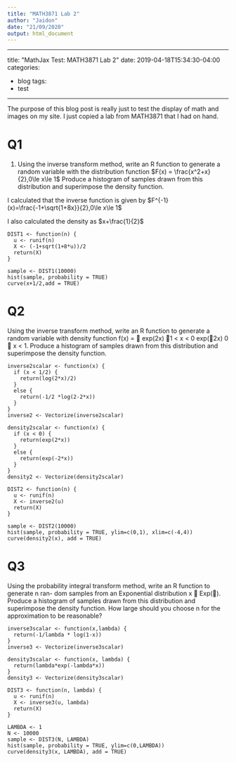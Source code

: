 ```yaml
---
title: "MATH3871 Lab 2"
author: "Jaidon"
date: "21/09/2020"
output: html_document
---
```


---
title: "MathJax Test: MATH3871 Lab 2"
date: 2019-04-18T15:34:30-04:00
categories:
  - blog
tags:
  - test
---

The purpose of this blog post is really just to test the display of math and images on my site. I just copied a lab from MATH3871 that I had on hand.
# Q1

1. Using the inverse transform method, write an R function to generate a random variable
with the distribution function $F(x) = \frac{x^2+x}{2},0\le x\le 1$
Produce a histogram of samples drawn from this distribution and superimpose the density
function.

I calculated that the inverse function is given by $F^{-1}(x)=\frac{-1+\sqrt{1+8x}}{2},0\le x\le 1$

I also calculated the density as $x+\frac{1}{2}$

```{r}
DIST1 <- function(n) {
  u <- runif(n)
  X <- (-1+sqrt(1+8*u))/2
  return(X)
}
```

```{r}
sample <- DIST1(10000)
hist(sample, probability = TRUE)
curve(x+1/2,add = TRUE)
```

# Q2

Using the inverse transform method, write an R function to generate a random variable
with density function
f(x) =

exp(2x) 􀀀1 < x < 0
exp(􀀀2x) 0  x < 1.
Produce a histogram of samples drawn from this distribution and superimpose the density
function.
```{r}
inverse2scalar <- function(x) {
  if (x < 1/2) {
    return(log(2*x)/2)
  }
  else {
    return(-1/2 *log(2-2*x))
  }
}
inverse2 <- Vectorize(inverse2scalar)

density2scalar <- function(x) {
  if (x < 0) {
    return(exp(2*x))
  }
  else {
    return(exp(-2*x))
  }
}
density2 <- Vectorize(density2scalar)

DIST2 <- function(n) {
  u <- runif(n)
  X <- inverse2(u)
  return(X)
}
```


```{r}
sample <- DIST2(10000)
hist(sample, probability = TRUE, ylim=c(0,1), xlim=c(-4,4))
curve(density2(x), add = TRUE)

```

# Q3

Using the probability integral transform method, write an R function to generate n ran-
dom samples from an Exponential distribution x  Exp(). Produce a histogram of
samples drawn from this distribution and superimpose the density function. How large
should you choose n for the approximation to be reasonable?
```{r}
inverse3scalar <- function(x,lambda) {
  return(-1/lambda * log(1-x))
}
inverse3 <- Vectorize(inverse3scalar)

density3scalar <- function(x, lambda) {
  return(lambda*exp(-lambda*x))
}
density3 <- Vectorize(density3scalar)

DIST3 <- function(n, lambda) {
  u <- runif(n)
  X <- inverse3(u, lambda)
  return(X)
}
```

```{r}
LAMBDA <- 1
N <- 10000
sample <- DIST3(N, LAMBDA)
hist(sample, probability = TRUE, ylim=c(0,LAMBDA))
curve(density3(x, LAMBDA), add = TRUE)
```


